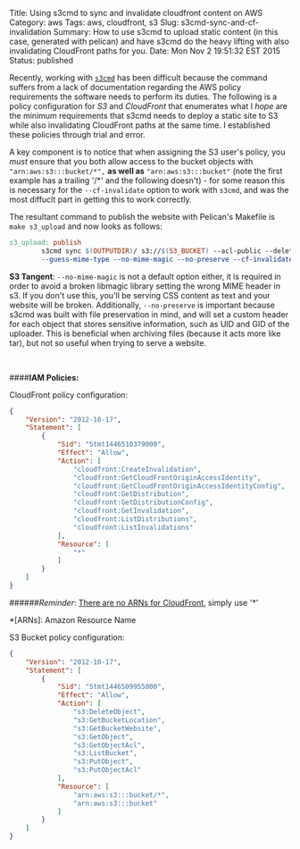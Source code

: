 Title: Using s3cmd to sync and invalidate cloudfront content on AWS
Category: aws
Tags: aws, cloudfront, s3
Slug: s3cmd-sync-and-cf-invalidation
Summary: How to use s3cmd to upload static content (in this case, generated with pelican) and have s3cmd do the heavy lifting with also invalidating CloudFront paths for you.
Date: Mon Nov  2 19:51:32 EST 2015
Status: published

Recently, working with [`s3cmd`][1] has been difficult because the command suffers from a lack of documentation regarding the AWS policy requirements the software needs to perform its duties. The following is a policy configuration for *S3* and *CloudFront* that enumerates what I *hope* are the minimum requirements that s3cmd needs to deploy a static site to S3 while also invalidating CloudFront paths at the same time. I established these policies through trial and error.

[1]:http://s3tools.org/download

A key component is to notice that when assigning the S3 user's policy, you _must_ ensure that you both allow access to the bucket objects with `"arn:aws:s3:::bucket/*",` **as well as**  `"arn:aws:s3:::bucket"` (note the first example has a trailing '/*' and the following doesn't) - for some reason this is necessary for the `--cf-invalidate` option to work with `s3cmd`, and was the most diffuclt part in getting this to work correctly.

The resultant command to publish the website with Pelican's Makefile is `make s3_upload` and now looks as follows:
```makefile
s3_upload: publish
        s3cmd sync $(OUTPUTDIR)/ s3://$(S3_BUCKET) --acl-public --delete-removed \
        --guess-mime-type --no-mime-magic --no-preserve --cf-invalidate
```
**S3 Tangent**: `--no-mime-magic` is not a default option either, it is required in order to avoid a broken libmagic library setting the wrong MIME header in s3. If you don't use this, you'll be serving CSS content as text and your website will be broken. Additionally, `--no-preserve` is important because s3cmd was built with file preservation in mind, and will set a custom header for each object that stores sensitive information, such as UID and GID of the uploader. This is beneficial when archiving files (because it acts more like tar), but not so useful when trying to serve a website.

<br />

####**IAM Policies:**

CloudFront policy configuration:
```json
{
    "Version": "2012-10-17",
    "Statement": [
        {
            "Sid": "Stmt1446510379000",
            "Effect": "Allow",
            "Action": [
                "cloudfront:CreateInvalidation",
                "cloudfront:GetCloudFrontOriginAccessIdentity",
                "cloudfront:GetCloudFrontOriginAccessIdentityConfig",
                "cloudfront:GetDistribution",
                "cloudfront:GetDistributionConfig",
                "cloudfront:GetInvalidation",
                "cloudfront:ListDistributions",
                "cloudfront:ListInvalidations"
            ],
            "Resource": [
                "*"
            ]
        }
    ]
}
```
######_Reminder_: [There are no ARNs for CloudFront][2], simply use '*'

[2]:http://docs.aws.amazon.com/AmazonCloudFront/latest/DeveloperGuide/UsingWithIAM.html#CloudFront_ARN_Format
*[ARNs]: Amazon Resource Name

S3 Bucket policy configuration:

```json
{
    "Version": "2012-10-17",
    "Statement": [
        {
            "Sid": "Stmt1446509955000",
            "Effect": "Allow",
            "Action": [
                "s3:DeleteObject",
                "s3:GetBucketLocation",
                "s3:GetBucketWebsite",
                "s3:GetObject",
                "s3:GetObjectAcl",
                "s3:ListBucket",
                "s3:PutObject",
                "s3:PutObjectAcl"
            ],
            "Resource": [
                "arn:aws:s3:::bucket/*",
                "arn:aws:s3:::bucket"
            ]
        }
    ]
}
```
